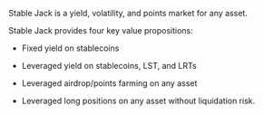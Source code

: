 Stable Jack is a yield, volatility, and points market for any asset.

Stable Jack provides four key value propositions:

-   Fixed yield on stablecoins

-   Leveraged yield on stablecoins, LST, and LRTs

-   Leveraged airdrop/points farming on any asset

-   Leveraged long positions on any asset without liquidation risk.